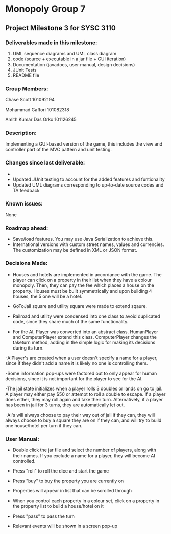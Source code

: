 # Monopoly Group 7

## Project Milestone 3 for SYSC 3110

### Deliverables made in this milestone:

1. UML sequence diagrams and UML class diagram
2. code (source + executable in  a jar file + GUI iteration)
3. Documentation (javadocs, user manual, design decisions)
4. JUnit Tests
5. README file

### Group Members:

Chase Scott 101092194

Mohammad Gaffori 101082318

Amith Kumar Das Orko 101126245

### Description:

Implementing a GUI-based version of the game, this includes the view and controller part of the MVC pattern and unit testing.

### Changes since last deliverable:

-
- Updated JUnit testing to account for the added features and funtionality
- Updated UML diagrams corresponding to up-to-date source codes and TA feedback

### Known issues:

None

### Roadmap ahead:

- Save/load features. You may use Java Serialization to 
achieve this. 
- International versions with custom street names, values and currencies. 
The customization may be defined in XML or JSON format.

### Decisions Made:

- Houses and hotels are implemented in accordance with the game. The player can click on a property in their list when they have a colour monopoly. Then, they can pay the fee which places a house on the property. Houses must be built symmetrically and upon building 4 houses, the 5 one will be a hotel.

- GoToJail square and utility square were made to extend sqaure.

- Railroad and utility were condensed into one class to avoid duplicated code, since they share much of the same functionality.

- For the AI, Player was converted into an abstract class. HumanPlayer and ComputerPlayer extend this class. ComputerPlayer changes the taketurn method, adding in the simple logic for making its decisions during its turn.

-AIPlayer's are created when a user doesn't specify a name for a player, since if they didn't add a name it is likely no one is controlling them.

-Some information pop-ups were factored out to only appear for human decisions, since it is not important for the player to see for the AI.

-The jail state initializes when a player rolls 3 doubles or lands on go to jail. A player may either pay $50 or attempt to roll a double to escape. If a player does either, they may roll again and take their turn. Alternatively, if a player has been in jail for 3 turns, they are automatically let out.

-AI's will always choose to pay their way out of jail if they can, they will always choose to buy a square they are on if they can, and will try to build one house/hotel per turn if they can.

### User Manual:

-  Double click the jar file and select the number of players, along with their names. If you exclude a name for a player, they will become AI controlled.

- Press "roll" to roll the dice and start the game

- Press "buy" to buy the property you are currently on

- Properties will appear in list that can be scrolled through

- When you control each property in a colour set, click on a property in the property list to build a house/hotel on it

- Press "pass" to pass the turn

- Relevant events will be shown in a screen pop-up

